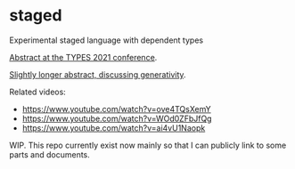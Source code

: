 # staged
Experimental staged language with dependent types

[Abstract at the TYPES 2021 conference](https://types21.liacs.nl/wp-content/uploads/2021/06/book.pdf#page=83).

[Slightly longer abstract, discussing generativity](efop_abstract/ext_abstract.pdf).

Related videos: 
- https://www.youtube.com/watch?v=ove4TQsXemY
- https://www.youtube.com/watch?v=WOd0ZFbJfQg
- https://www.youtube.com/watch?v=ai4vU1Naopk

WIP. This repo currently exist now mainly so that I can publicly link to some parts and documents.


